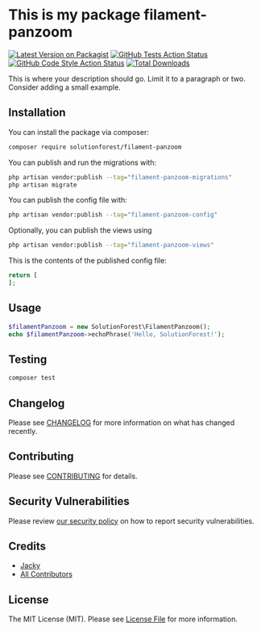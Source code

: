 # This is my package filament-panzoom

[![Latest Version on Packagist](https://img.shields.io/packagist/v/solutionforest/filament-panzoom.svg?style=flat-square)](https://packagist.org/packages/solutionforest/filament-panzoom)
[![GitHub Tests Action Status](https://img.shields.io/github/actions/workflow/status/solutionforest/filament-panzoom/run-tests.yml?branch=main&label=tests&style=flat-square)](https://github.com/solutionforest/filament-panzoom/actions?query=workflow%3Arun-tests+branch%3Amain)
[![GitHub Code Style Action Status](https://img.shields.io/github/actions/workflow/status/solutionforest/filament-panzoom/fix-php-code-style-issues.yml?branch=main&label=code%20style&style=flat-square)](https://github.com/solutionforest/filament-panzoom/actions?query=workflow%3A"Fix+PHP+code+styling"+branch%3Amain)
[![Total Downloads](https://img.shields.io/packagist/dt/solutionforest/filament-panzoom.svg?style=flat-square)](https://packagist.org/packages/solutionforest/filament-panzoom)



This is where your description should go. Limit it to a paragraph or two. Consider adding a small example.

## Installation

You can install the package via composer:

```bash
composer require solutionforest/filament-panzoom
```

You can publish and run the migrations with:

```bash
php artisan vendor:publish --tag="filament-panzoom-migrations"
php artisan migrate
```

You can publish the config file with:

```bash
php artisan vendor:publish --tag="filament-panzoom-config"
```

Optionally, you can publish the views using

```bash
php artisan vendor:publish --tag="filament-panzoom-views"
```

This is the contents of the published config file:

```php
return [
];
```

## Usage

```php
$filamentPanzoom = new SolutionForest\FilamentPanzoom();
echo $filamentPanzoom->echoPhrase('Hello, SolutionForest!');
```

## Testing

```bash
composer test
```

## Changelog

Please see [CHANGELOG](CHANGELOG.md) for more information on what has changed recently.

## Contributing

Please see [CONTRIBUTING](.github/CONTRIBUTING.md) for details.

## Security Vulnerabilities

Please review [our security policy](../../security/policy) on how to report security vulnerabilities.

## Credits

- [Jacky](https://github.com/solutionforest)
- [All Contributors](../../contributors)

## License

The MIT License (MIT). Please see [License File](LICENSE.md) for more information.
